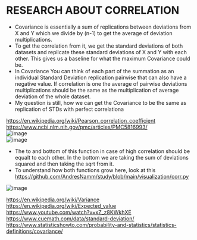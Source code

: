 # RESEARCH ABOUT CORRELATION 

+ Covariance is essentially a sum of replications between deviations from X and Y which we divide by (n-1) to get the average of deviation multiplications.
+ To get the correlation from it, we get the standard deviations of both datasets and replicate these standard deviations of X and Y with each other. This gives us a baseline for what the maximum Covariance could be. 
+ In Covariance You can think of each part of the summation as an individual Standard Deviation replication pairwise that can also have a negative value. If correlation is one the average of pairwise deviations multiplications should be the same as the multiplication of average deviation of the whole dataset.
+ My question is still, how we can get the Covariance to be the same as replication of STDs with perfect correlationa

https://en.wikipedia.org/wiki/Pearson_correlation_coefficient   
https://www.ncbi.nlm.nih.gov/pmc/articles/PMC5816993/   
![image](https://user-images.githubusercontent.com/21141607/166409240-fcd44cb6-a1f3-46c8-accf-0e49aabcb732.png)   
![image](https://user-images.githubusercontent.com/21141607/166409333-7d15f951-0775-4b00-bd30-575dc66bf8bd.png)   

+ The to and bottom of this function in case of high correlation should be equalt to each other. In the bottom we are taking the sum of deviations squared and then taking the sqrt from it.  
+ To understand how both functions grow here, look at this https://github.com/AndresNamm/study/blob/main/visualization/corr.py 


![image](https://user-images.githubusercontent.com/21141607/166674250-2532729a-461c-43a5-893d-cde051500a3b.png)

https://en.wikipedia.org/wiki/Variance   
https://en.wikipedia.org/wiki/Expected_value   
https://www.youtube.com/watch?v=xZ_z8KWkhXE   
https://www.cuemath.com/data/standard-deviation/   
https://www.statisticshowto.com/probability-and-statistics/statistics-definitions/covariance/   
